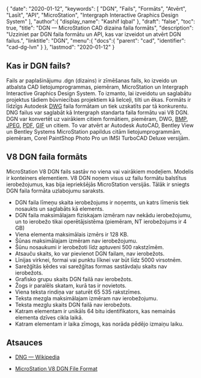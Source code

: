 {
  "date": "2020-01-12",
  "keywords": [
"DGN",
"Fails",
"Formāts",
"Atvērt",
"Lasīt",
"API",
"MicroStation",
"Intergraph Interactive Graphics Design System"
],
  "author":{
    "display_name": "Kashif Iqbal"
},
  "draft": "false",
  "toc": true,
  "title": "DGN — MicroStation CAD dizaina faila formāts",
  "description": "Uzziniet par DGN faila formātu un API, kas var izveidot un atvērt DGN failus.",
  "linktitle": "DGN",
  "menu":{
    "docs":{
      "parent": "cad",
      "identifier": "cad-dg-lvn"
}
},
  "lastmod": "2020-01-12"
}

## Kas ir DGN fails?

Fails ar paplašinājumu .dgn (dizains) ir zīmēšanas fails, ko izveido un atbalsta CAD lietojumprogrammas, piemēram, MicroStation un Intergraph Interactive Graphics Design System. To izmanto, lai izveidotu un saglabātu projektus tādiem būvniecības projektiem kā lielceļi, tilti un ēkas. Formāts ir līdzīgs Autodesk [DWG](/cad/dwg/) faila formātam un tiek uzskatīts par tā konkurentu. DNG failus var saglabāt kā Intergraph standarta faila formātu vai V8 DGN. DGN var konvertēt uz vairākiem citiem formātiem, piemēram, DWG, [BMP](/image/bmp/), [JPEG](/image/jpeg/), [PDF](/pdf/), [GIF](/image/gif/) un citiem. To var atvērt ar Autodesk AutoCAD, Bentley View un Bentley Systems MicroStation papildus citām lietojumprogrammām, piemēram, Corel PaintShop Photo Pro un IMSI TurboCAD Deluxe versijām.

## V8 DGN faila formāts

MicroStation V8 DGN fails sastāv no viena vai vairākiem modeļiem. Modelis ir konteiners elementiem. V8 DGN noņem visus uz failu formātu balstītus ierobežojumus, kas bija iepriekšējās MicroStation versijās. Tālāk ir sniegts DGN faila formāta uzlabojumu saraksts.

 * DGN faila līmeņu skaita ierobežojums ir noņemts, un katrs līmenis tiek nosaukts un saglabāts kā elements.
 * DGN faila maksimālajam fiziskajam izmēram nav nekādu ierobežojumu, un to ierobežo tikai operētājsistēma (piemēram, NT ierobežojums ir 4 GB)
 * Viena elementa maksimālais izmērs ir 128 KB.
 * Šūnas maksimālajam izmēram nav ierobežojumu.
 * Šūnu nosaukumi ir ierobežoti līdz aptuveni 500 rakstzīmēm.
 * Atsauču skaits, ko var pievienot DGN failam, nav ierobežots.
 * Līnijas virknei, formai vai punktu līknei var būt līdz 5000 virsotnēm.
 * Sarežģītās ķēdes vai sarežģītas formas sastāvdaļu skaits nav ierobežots.
 * Grafisko grupu skaits DGN failā nav ierobežots.
 * Žogs ir paralēls skatam, kurā tas ir novietots.
 * Viena teksta rindiņa var saturēt 65 535 rakstzīmes.
 * Teksta mezgla maksimālajam izmēram nav ierobežojumu.
 * Teksta mezglu skaits DGN failā nav ierobežots.
 * Katram elementam ir unikāls 64 bitu identifikators, kas nemainās elementa dzīves cikla laikā.
 * Katram elementam ir laika zīmogs, kas norāda pēdējo izmaiņu laiku.

## Atsauces

* [DNG — Wikipedia](https://en.wikipedia.org/wiki/DGN)

* [MicroStation V8 DGN File Format](https://web.archive.org/web/20120713013730/http://docs.bentley.com/ko/MicroStation/ustnhelp47.html)

